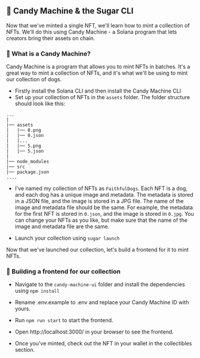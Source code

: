 ## 🍭 Candy Machine & the Sugar CLI

Now that we've minted a single NFT, we'll learn how to mint a collection of NFTs. We'll do this using Candy Machine - a Solana program that lets creators bring their assets on chain.

### 🍬 What is a Candy Machine?

Candy Machine is a program that allows you to mint NFTs in batches. It's a great way to mint a collection of NFTs, and it's what we'll be using to mint our collection of dogs.

- Firstly install the Solana CLI  and then install the Candy Machine CLI
- Set up your collection of NFTs in the `assets` folder. The folder structure should look like this:
```
...
|
|── assets
|   |── 0.png
|   |── 0.json
|   |...
|   |── 5.png
|   |── 5.json
|
|── node_modules
|── src
|── package.json
....
```
- I've named my collection of NFTs as `FaithfulDogs`. Each NFT is a dog, and each dog has a unique image and metadata. The metadata is stored in a JSON file, and the image is stored in a JPG file. The name of the image and metadata file should be the same. For example, the metadata for the first NFT is stored in `0.json`, and the image is stored in `0.jpg`. You can change your NFTs as you like, but make sure that the name of the image and metadata file are the same.
  

- Launch your collection using ```sugar launch```

Now that we've launched our collection, let's build a frontend for it to mint NFTs.

### 🍬 Building a frontend for our collection

- Navigate to the `candy-machine-ui` folder and install the dependencies using ```npm install```

- Rename .env.example to .env and replace your Candy Machine ID with yours.

- Run ```npm run start``` to start the frontend.

- Open http://localhost:3000/ in your browser to see the frontend.

- Once you've minted, check out the NFT in your wallet in the collectibles section.

